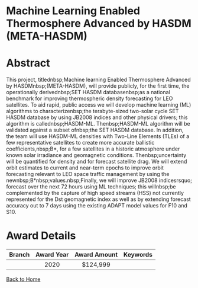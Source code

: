 
Machine Learning Enabled Thermosphere Advanced by HASDM (META-HASDM)
====================================================================

# Abstract


This project, titlednbsp;Machine learning Enabled Thermosphere Advanced by HASDMnbsp;(META-HASDM), will provide publicly, for the first time, the operationally derivednbsp;SET HASDM databasenbsp;as a national benchmark for improving thermospheric density forecasting for LEO satellites. To aid rapid, public access we will develop machine learning (ML) algorithms to characterizenbsp;the terabyte-sized two-solar cycle SET HASDM database by using JB2008 indices and other physical drivers; this algorithm is callednbsp;HASDM-ML. Thenbsp;HASDM-ML algorithm will be validated against a subset ofnbsp;the SET HASDM database. In addition, the team will use HASDM-ML densities with Two-Line Elements (TLEs) of a few representative satellites to create more accurate ballistic coefficients,nbsp;B*, for a few satellites in a historic atmosphere under known solar irradiance and geomagnetic conditions. Thenbsp;uncertainty will be quantified for density and for forecast satellite drag. We will extend orbit estimates to current and near-term epochs to improve orbit forecasting relevant to LEO space traffic management by using the newnbsp;B*nbsp;values.nbsp;Finally, we will improve JB2008 indicesrsquo; forecast over the next 72 hours using ML techniques; this willnbsp;be complemented by the capture of high speed streams (HSS) not currently represented for the Dst geomagnetic index as well as by extending forecast accuracy out to 7 days using the existing ADAPT model values for F10 and S10.  

# Award Details

|Branch|Award Year|Award Amount|Keywords|
| :---: | :---: | :---: | :---: |
||2020|$124,999||
  
  


[Back to Home](https://github.com/chrischow/dod_sbir_awards/Reports/CC/#685)